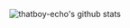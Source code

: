 ![thatboy-echo's github stats](https://github-readme-stats.vercel.app/api?username=thatboy-echo&show_icons=true&theme=tokyonight)
